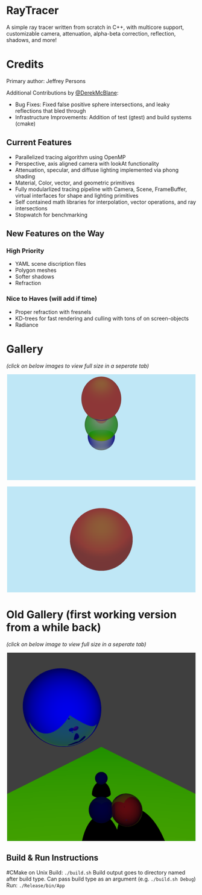 # RayTracer
A simple ray tracer written from scratch in C++, with multicore support, customizable camera, attenuation, alpha-beta correction, reflection, shadows, and more!

# Credits
Primary author: Jeffrey Persons

Additional Contributions by [@DerekMcBlane](https://github.com/derek-mcblane):
* Bug Fixes: Fixed false positive sphere intersections, and leaky reflections that bled through
* Infrastructure Improvements: Addition of test (gtest) and build systems (cmake)


## Current Features
* Parallelized tracing algorithm using OpenMP
* Perspective, axis aligned camera with lookAt functionality
* Attenuation, specular, and diffuse lighting implemented via phong shading
* Material, Color, vector, and geometric primitives
*	Fully modularlized tracing pipeline with Camera, Scene, FrameBuffer, virtual interfaces for shape and lighting primitives
* Self contained math libraries for interpolation, vector operations, and ray intersections
*	Stopwatch for benchmarking

## New Features on the Way
### High Priority
* YAML scene discription files
* Polygon meshes
* Softer shadows
* Refraction

### Nice to Haves (will add if time)
* Proper refraction with fresnels
* KD-trees for fast rendering and culling with tons of on screen-objects
* Radiance 

# Gallery
*(click on below images to view full size in a seperate tab)*
<p align="center">
  <img src="https://raw.githubusercontent.com/jeffreypersons/Jeff-Images/master/ray-tracing-revamped/scene-front-top.png" alt="Example Scene_front-top-view" width="500"/>
</p>
<p align="center">
  <img src="https://raw.githubusercontent.com/jeffreypersons/Jeff-Images/master/ray-tracing-revamped/scene-top.png" alt="Example Scene_top-view" width="500"/>
</p>


# Old Gallery (first working version from a while back)
*(click on below image to view full size in a seperate tab)*

<p align="center">
  <img src="https://raw.githubusercontent.com/jeffreypersons/Jeff-Images/master/scene.png" alt="Example Scene" width="500"/>
</p>

## Build & Run Instructions
#CMake on Unix
Build:
`./build.sh`
Build output goes to directory named after build type.  Can pass build type as an argument (e.g. `./build.sh Debug`)
Run:
`./Release/bin/App`


